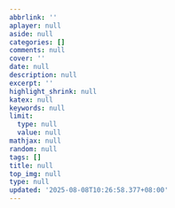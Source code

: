```yaml
---
abbrlink: ''
aplayer: null
aside: null
categories: []
comments: null
cover: ''
date: null
description: null
excerpt: ''
highlight_shrink: null
katex: null
keywords: null
limit:
  type: null
  value: null
mathjax: null
random: null
tags: []
title: null
top_img: null
type: null
updated: '2025-08-08T10:26:58.377+08:00'
---
```

